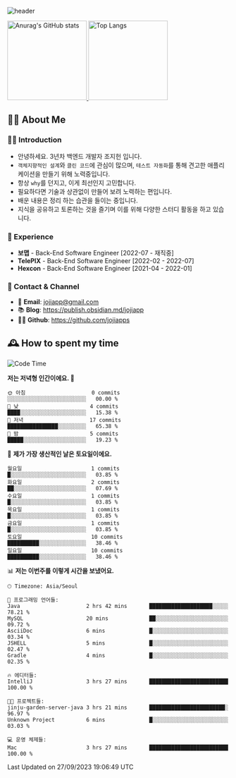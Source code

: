 ![header](https://capsule-render.vercel.app/api?type=transparent&fontColor=6b32af&height=200&text=Back-End%20Developer&fontSize=60)

<a href="#">
  <img height="180px" src="https://github-readme-stats.vercel.app/api?username=jojiapps&show_icons=true&theme=midnight-purple&locale=kr" alt="Anurag's GitHub stats"/>
</a>

<a href="#">
  <img height="180px" src="https://github-readme-stats.vercel.app/api/top-langs/?username=jojiapps&theme=midnight-purple&layout=compact&locale=kr" alt="Top Langs"/>
</a>

## 💁‍♂️ About Me

### 🙇‍♂️ Introduction

- 안녕하세요. 3년차 백엔드 개발자 조지헌 입니다.
- `객체지향적인 설계`와 `클린 코드`에 관심이 많으며, `테스트 자동화`를 통해 견고한 애플리케이션을 만들기 위해 노력중입니다.
- 항상 `why`를 던지고, 이게 최선인지 고민합니다.
- 필요하다면 기술과 상관없이 만들어 보려 노력하는 편입니다.
- 배운 내용은 정리 하는 습관을 들이는 중입니다.
- 지식을 공유하고 토론하는 것을 즐기며 이를 위해 다양한 스터디 활동을 하고 있습니다.

### 💼 Experience

- **보맵** - Back-End Software Engineer [2022-07 - 재직중]
- **TelePIX** - Back-End Software Engineer [2022-02 - 2022-07]
- **Hexcon** - Back-End Software Engineer [2021-04 - 2022-01]

### 🤝 Contact & Channel

- 📧 **Email**: jojiapp@gmail.com
- 📚 **Blog**: https://publish.obsidian.md/jojiapp
- 👨‍💻 **Github**: https://github.com/jojiapps

## 🕰 How to spent my time
<!--START_SECTION:waka-->
![Code Time](http://img.shields.io/badge/Code%20Time-564%20hrs%2048%20mins-blue)

**저는 저녁형 인간이에요. 🦉** 

```text
🌞 아침                     0 commits           ░░░░░░░░░░░░░░░░░░░░░░░░░   00.00 % 
🌆 낮　                     4 commits           ████░░░░░░░░░░░░░░░░░░░░░   15.38 % 
🌃 저녁                     17 commits          ████████████████░░░░░░░░░   65.38 % 
🌙 밤　                     5 commits           █████░░░░░░░░░░░░░░░░░░░░   19.23 % 
```
📅 **제가 가장 생산적인 날은 토요일이에요.** 

```text
월요일                      1 commits           █░░░░░░░░░░░░░░░░░░░░░░░░   03.85 % 
화요일                      2 commits           ██░░░░░░░░░░░░░░░░░░░░░░░   07.69 % 
수요일                      1 commits           █░░░░░░░░░░░░░░░░░░░░░░░░   03.85 % 
목요일                      1 commits           █░░░░░░░░░░░░░░░░░░░░░░░░   03.85 % 
금요일                      1 commits           █░░░░░░░░░░░░░░░░░░░░░░░░   03.85 % 
토요일                      10 commits          ██████████░░░░░░░░░░░░░░░   38.46 % 
일요일                      10 commits          ██████████░░░░░░░░░░░░░░░   38.46 % 
```


📊 **저는 이번주를 이렇게 시간을 보냈어요.** 

```text
🕑︎ Timezone: Asia/Seoul

💬 프로그래밍 언어들: 
Java                     2 hrs 42 mins       ████████████████████░░░░░   78.21 % 
MySQL                    20 mins             ██░░░░░░░░░░░░░░░░░░░░░░░   09.72 % 
AsciiDoc                 6 mins              █░░░░░░░░░░░░░░░░░░░░░░░░   03.34 % 
JSHELL                   5 mins              █░░░░░░░░░░░░░░░░░░░░░░░░   02.47 % 
Gradle                   4 mins              █░░░░░░░░░░░░░░░░░░░░░░░░   02.35 % 

🔥 에디터들: 
IntelliJ                 3 hrs 27 mins       █████████████████████████   100.00 % 

🐱‍💻 프로젝트들: 
jinju-garden-server-java 3 hrs 21 mins       ████████████████████████░   96.97 % 
Unknown Project          6 mins              █░░░░░░░░░░░░░░░░░░░░░░░░   03.03 % 

💻 운영 체제들: 
Mac                      3 hrs 27 mins       █████████████████████████   100.00 % 
```


 Last Updated on 27/09/2023 19:06:49 UTC
<!--END_SECTION:waka-->
